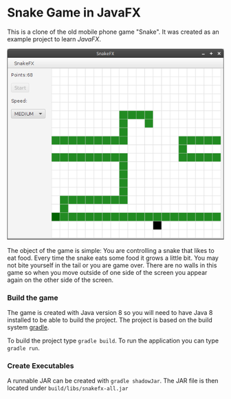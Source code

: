 # Snake Game in JavaFX
This is a clone of the old mobile phone game "Snake".
It was created as an example project to learn *JavaFX*.

![screenshot](screenshot.png)

The object of the game is simple: You are controlling a snake that likes to eat
food. Every time the snake eats some food it grows a little bit. You may not bite yourself in the tail or you are game over. There are no walls in this game so when you move outside of one side of the screen you appear again on the other side of the screen.


### Build the game
The game is created with Java version 8 so you will need to have Java 8 installed to be able to build the project. 
The project is based on the build system [gradle](http://http://www.gradle.org/). 

To build the project type `gradle build`. To run the application you can type `gradle run`.


### Create Executables

A runnable JAR can be created with `gradle shadowJar`. The JAR file is then located under `build/libs/snakefx-all.jar`
